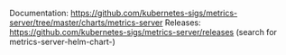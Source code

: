 Documentation: https://github.com/kubernetes-sigs/metrics-server/tree/master/charts/metrics-server
Releases: https://github.com/kubernetes-sigs/metrics-server/releases (search for metrics-server-helm-chart-)